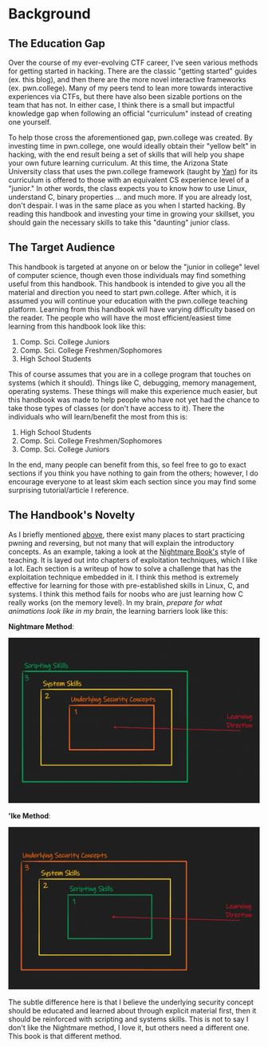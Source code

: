 # Background

## The Education Gap
Over the course of my ever-evolving CTF career, I've seen various methods for getting started in hacking. There are the classic "getting started" guides (ex. this blog), and then there are the more novel interactive frameworks (ex. pwn.college). Many of my peers tend to lean more towards interactive experiences via CTFs, but there have also been sizable portions on the team that has not. In either case, I think there is a small but impactful knowledge gap when following an official "curriculum" instead of creating one yourself.

To help those cross the aforementioned gap, pwn.college was created. By investing time in pwn.college, one would ideally obtain their "yellow belt" in hacking, with the end result being a set of skills that will help you shape your own future learning curriculum. At this time, the Arizona State University class that uses the pwn.college framework (taught by [Yan](https://www.yancomm.net/)) for its curriculum is offered to those with an equivalent CS experience level of a "junior." In other words, the class expects you to know how to use Linux, understand C,  binary properties ... and much more. If you are already lost, don't despair. I was in the same place as you when I started hacking.  By reading this handbook and investing your time in growing your skillset, you should gain the necessary skills to take this "daunting" junior class.
## The Target Audience

This handbook is targeted at anyone on or below the "junior in college" level of computer science, though even those individuals may find something useful from this handbook. This handbook is intended to give you all the material and direction you need to start pwn.college. After which, it is assumed you will continue your education with the pwn.college teaching platform. Learning from this handbook will have varying difficulty based on the
reader. The people who will have the most efficient/easiest time learning from this handbook look like this:
1. Comp. Sci. College Juniors
2. Comp. Sci. College Freshmen/Sophomores
3. High School Students 

This of course assumes that you are in a college program that touches on systems (which it should). Things like C, debugging, memory management, operating systems. These things will make this experience much easier,
but this handbook was made to help people who have not yet had the chance to take those types of classes (or don't have access to it). There the individuals who will learn/benefit the most from this is:
1. High School Students
2. Comp. Sci. College Freshmen/Sophomores
3. Comp. Sci. College Juniors 

In the end, many people can benefit from this, so feel free to go to exact sections if you think you have nothing to gain from the others; however, I do encourage everyone to at least skim each section since you may
find some surprising tutorial/article I reference. 

## The Handbook's Novelty

As I briefly mentioned [above](#the-education-gap), there exist many places to start practicing pwning and reversing, but not many that will explain the introductory concepts. As an example, taking a look at the [Nightmare Book's](https://guyinatuxedo.github.io/index.html) style of teaching. It is layed out into chapters of exploitation techniques, which I like a lot. Each section is a writeup of how to solve a challenge that has the exploitation technique embedded in it. I think this method is extremely effective for learning for those with pre-established skills in Linux, C, and systems. I think this method fails for noobs who are just learning how C really works (on the memory level). In my brain, *prepare for what animations look like in my brain*, the learning barriers look like this:

**Nightmare Method**:

![](./nightmare-method.png)

**'Ike Method**:


![](./ike-method.png)

The subtle difference here is that I believe the underlying security concept should be educated and learned about through explicit material first, then it should be reinforced with scripting and systems skills. This is not to say I don't like the Nightmare method, I love it, but others need a different one. This book is that different method. 